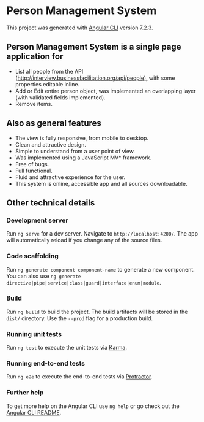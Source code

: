 
# Person Management System

This project was generated with [Angular CLI](https://github.com/angular/angular-cli) version 7.2.3.

## Person Management System is a single page application for

- List all people from the API (<http://interview.businessfacilitation.org/api/people),> with some properties editable inline.
- Add or Edit entire person object, was implemented an overlapping layer (with validated fields implemented).
- Remove items.

## Also as general features

- The view is fully responsive, from mobile to desktop.
- Clean and attractive design.
- Simple to understand from a user point of view.
- Was implemented using a JavaScript MV* framework.
- Free of bugs.
- Full functional.
- Fluid and attractive experience for the user.
- This system is online, accessible app and all sources downloadable.

## Other technical details

### Development server

Run `ng serve` for a dev server. Navigate to `http://localhost:4200/`. The app will automatically reload if you change any of the source files.

### Code scaffolding

Run `ng generate component component-name` to generate a new component. You can also use `ng generate directive|pipe|service|class|guard|interface|enum|module`.

### Build

Run `ng build` to build the project. The build artifacts will be stored in the `dist/` directory. Use the `--prod` flag for a production build.

### Running unit tests

Run `ng test` to execute the unit tests via [Karma](https://karma-runner.github.io).

### Running end-to-end tests

Run `ng e2e` to execute the end-to-end tests via [Protractor](http://www.protractortest.org/).

### Further help

To get more help on the Angular CLI use `ng help` or go check out the [Angular CLI README](https://github.com/angular/angular-cli/blob/master/README.md).

